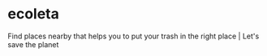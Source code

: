 # ecoleta
Find places nearby that helps you to put your trash in the right place | Let's save the planet
